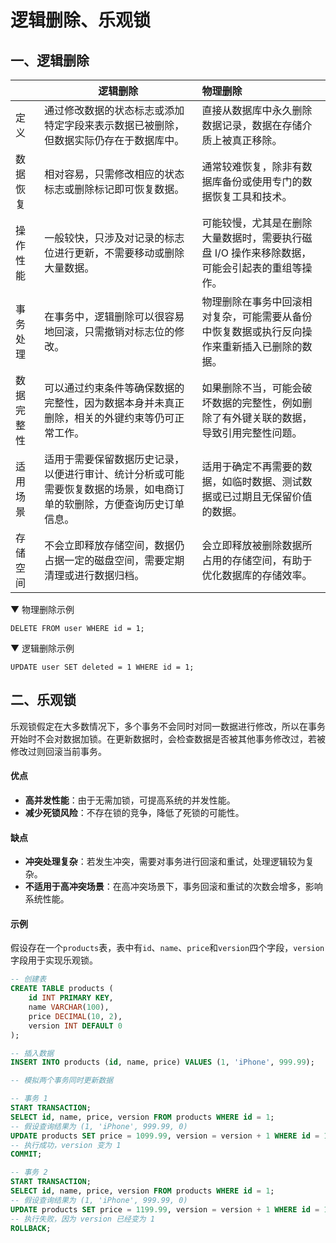 # 逻辑删除、乐观锁

## 一、逻辑删除

|            | 逻辑删除                                                     | 物理删除                                                     |
| :--------- | ------------------------------------------------------------ | :----------------------------------------------------------- |
| 定义       | 通过修改数据的状态标志或添加特定字段来表示数据已被删除，但数据实际仍存在于数据库中。 | 直接从数据库中永久删除数据记录，数据在存储介质上被真正移除。 |
| 数据恢复   | 相对容易，只需修改相应的状态标志或删除标记即可恢复数据。     | 通常较难恢复，除非有数据库备份或使用专门的数据恢复工具和技术。 |
| 操作性能   | 一般较快，只涉及对记录的标志位进行更新，不需要移动或删除大量数据。 | 可能较慢，尤其是在删除大量数据时，需要执行磁盘 I/O 操作来移除数据，可能会引起表的重组等操作。 |
| 事务处理   | 在事务中，逻辑删除可以很容易地回滚，只需撤销对标志位的修改。 | 物理删除在事务中回滚相对复杂，可能需要从备份中恢复数据或执行反向操作来重新插入已删除的数据。 |
| 数据完整性 | 可以通过约束条件等确保数据的完整性，因为数据本身并未真正删除，相关的外键约束等仍可正常工作。 | 如果删除不当，可能会破坏数据的完整性，例如删除了有外键关联的数据，导致引用完整性问题。 |
| 适用场景   | 适用于需要保留数据历史记录，以便进行审计、统计分析或可能需要恢复数据的场景，如电商订单的软删除，方便查询历史订单信息。 | 适用于确定不再需要的数据，如临时数据、测试数据或已过期且无保留价值的数据。 |
| 存储空间   | 不会立即释放存储空间，数据仍占据一定的磁盘空间，需要定期清理或进行数据归档。 | 会立即释放被删除数据所占用的存储空间，有助于优化数据库的存储效率。 |

▼ 物理删除示例

```mysql
DELETE FROM user WHERE id = 1;
```

▼ 逻辑删除示例

```mysql
UPDATE user SET deleted = 1 WHERE id = 1;
```



## 二、乐观锁

乐观锁假定在大多数情况下，多个事务不会同时对同一数据进行修改，所以在事务开始时不会对数据加锁。在更新数据时，会检查数据是否被其他事务修改过，若被修改过则回滚当前事务。

#### 优点

* **高并发性能**：由于无需加锁，可提高系统的并发性能。
* **减少死锁风险**：不存在锁的竞争，降低了死锁的可能性。

#### 缺点

* **冲突处理复杂**：若发生冲突，需要对事务进行回滚和重试，处理逻辑较为复杂。
* **不适用于高冲突场景**：在高冲突场景下，事务回滚和重试的次数会增多，影响系统性能。

#### 示例

假设存在一个`products`表，表中有`id`、`name`、`price`和`version`四个字段，`version`字段用于实现乐观锁。

```sql
-- 创建表
CREATE TABLE products (
    id INT PRIMARY KEY,
    name VARCHAR(100),
    price DECIMAL(10, 2),
    version INT DEFAULT 0
);

-- 插入数据
INSERT INTO products (id, name, price) VALUES (1, 'iPhone', 999.99);

-- 模拟两个事务同时更新数据

-- 事务 1
START TRANSACTION;
SELECT id, name, price, version FROM products WHERE id = 1;
-- 假设查询结果为 (1, 'iPhone', 999.99, 0)
UPDATE products SET price = 1099.99, version = version + 1 WHERE id = 1 AND version = 0;
-- 执行成功，version 变为 1
COMMIT;

-- 事务 2
START TRANSACTION;
SELECT id, name, price, version FROM products WHERE id = 1;
-- 假设查询结果为 (1, 'iPhone', 999.99, 0)
UPDATE products SET price = 1199.99, version = version + 1 WHERE id = 1 AND version = 0;
-- 执行失败，因为 version 已经变为 1
ROLLBACK;
```